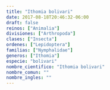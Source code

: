 ```yaml
---
title: "Ithomia bolivari"
date: 2017-08-18T20:46:32-06:00
draft: false
reinos: ["Animalia"]
divisiones: ["Arthropoda"]
clases: ["Insecta"]
ordenes: ["Lepidoptera"]
familias: ["Nymphalidae"]
generos: ["Ithomia"]
especie: "bolivari"
nombre_cientifico: "Ithomia bolivari"
nombre_comun: ""
nombre_ingles: ""
---
```

